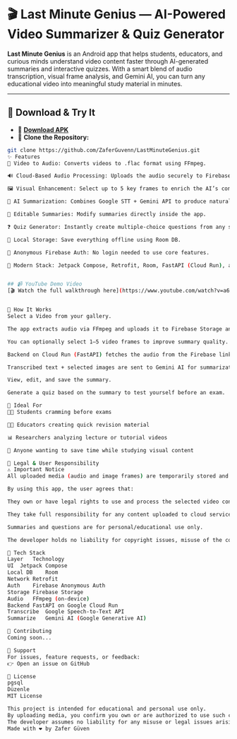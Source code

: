 
# 🎬 Last Minute Genius — AI-Powered Video Summarizer & Quiz Generator

**Last Minute Genius** is an Android app that helps students, educators, and curious minds understand video content faster through AI-generated summaries and interactive quizzes. With a smart blend of audio transcription, visual frame analysis, and Gemini AI, you can turn any educational video into meaningful study material in minutes.

---

## 📲 Download & Try It

- 📱 **[Download APK](https://drive.google.com/file/d/1sgewP1MF868QcCsFDlRYOlP-B-8qcKH2/view?usp=sharing)**
- 🧬 **Clone the Repository:**

```bash
git clone https://github.com/ZaferGuvenn/LastMinuteGenius.git
✨ Features
🎥 Video to Audio: Converts videos to .flac format using FFmpeg.

🔊 Cloud-Based Audio Processing: Uploads the audio securely to Firebase Storage.

🖼️ Visual Enhancement: Select up to 5 key frames to enrich the AI’s context understanding.

🧠 AI Summarization: Combines Google STT + Gemini API to produce natural, readable summaries.

📝 Editable Summaries: Modify summaries directly inside the app.

❓ Quiz Generator: Instantly create multiple-choice questions from any summary.

💾 Local Storage: Save everything offline using Room DB.

🔐 Anonymous Firebase Auth: No login needed to use core features.

🧱 Modern Stack: Jetpack Compose, Retrofit, Room, FastAPI (Cloud Run), and Firebase.


## 📹 YouTube Demo Video  
[🎬 Watch the full walkthrough here](https://www.youtube.com/watch?v=a6wiAR-3vsM)


🚀 How It Works
Select a Video from your gallery.

The app extracts audio via FFmpeg and uploads it to Firebase Storage anonymously.

You can optionally select 1–5 video frames to improve summary quality.

Backend on Cloud Run (FastAPI) fetches the audio from the Firebase link and transcribes it using Google STT.

Transcribed text + selected images are sent to Gemini AI for summarization.

View, edit, and save the summary.

Generate a quiz based on the summary to test yourself before an exam.

👥 Ideal For
🧑‍🎓 Students cramming before exams

👩‍🏫 Educators creating quick revision material

📊 Researchers analyzing lecture or tutorial videos

🧠 Anyone wanting to save time while studying visual content

👮 Legal & User Responsibility
⚠️ Important Notice
All uploaded media (audio and image frames) are temporarily stored and processed via Firebase and Google Cloud services.

By using this app, the user agrees that:

They own or have legal rights to use and process the selected video content.

They take full responsibility for any content uploaded to cloud services.

Summaries and questions are for personal/educational use only.

The developer holds no liability for copyright issues, misuse of the content, or third-party data processing.

🧪 Tech Stack
Layer	Technology
UI	Jetpack Compose
Local DB	Room
Network	Retrofit
Auth	Firebase Anonymous Auth
Storage	Firebase Storage
Audio	FFmpeg (on-device)
Backend	FastAPI on Google Cloud Run
Transcribe	Google Speech-to-Text API
Summarize	Gemini AI (Google Generative AI)

🤝 Contributing
Coming soon...

📩 Support
For issues, feature requests, or feedback:
👉 Open an issue on GitHub

📜 License
pgsql
Düzenle
MIT License

This project is intended for educational and personal use only.
By uploading media, you confirm you own or are authorized to use such content.
The developer assumes no liability for any misuse or legal issues arising from user-submitted content.
Made with ❤️ by Zafer Güven
